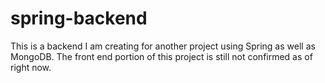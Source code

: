 # spring-backend
This is a backend I am creating for another project using Spring as well as MongoDB. The front end portion of this project is still not confirmed as of right now.
